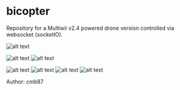 # bicopter
Repository for a Multiwii v2.4 powered drone version controlled via websocket (socketIO).

![alt text](https://github.com/cmb87/bicopter/blob/main/pics/architecture.png)


![alt text](https://github.com/cmb87/bicopter/blob/main/pics/ezgif.com-optimize.gif)
![alt text](https://github.com/cmb87/bicopter/blob/main/pics/inflight.gif)

![alt text](https://github.com/cmb87/bicopter/blob/main/pics/inflight1.png)
![alt text](https://github.com/cmb87/bicopter/blob/main/pics/inflight2.png)
![alt text](https://github.com/cmb87/bicopter/blob/main/pics/inflight3.png)
![alt text](https://github.com/cmb87/bicopter/blob/main/pics/inflight4.png)

Author: cmb87
